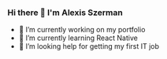 ### Hi there 👋 I'm Alexis Szerman

- 🔭 I’m currently working on my portfolio
- 🌱 I’m currently learning React Native
- 🤔 I’m looking help for getting my first IT job




